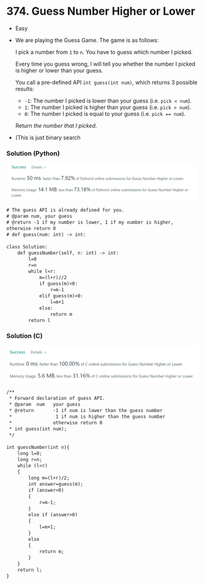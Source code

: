 # 374. Guess Number Higher or Lower

* Easy
*   We are playing the Guess Game. The game is as follows:

    I pick a number from `1` to `n`. You have to guess which number I picked.

    Every time you guess wrong, I will tell you whether the number I picked is higher or lower than your guess.

    You call a pre-defined API `int guess(int num)`, which returns 3 possible results:

    * `-1`: The number I picked is lower than your guess (i.e. `pick < num`).
    * `1`: The number I picked is higher than your guess (i.e. `pick > num`).
    * `0`: The number I picked is equal to your guess (i.e. `pick == num`).

    Return _the number that I picked_.
* (This is just binary search

### Solution (Python)

![](<../.gitbook/assets/image (9) (1) (1) (1) (1).png>)

```
# The guess API is already defined for you.
# @param num, your guess
# @return -1 if my number is lower, 1 if my number is higher, otherwise return 0
# def guess(num: int) -> int:

class Solution:
    def guessNumber(self, n: int) -> int:
        l=0
        r=n
        while l<r:
            m=(l+r)//2
            if guess(m)<0:
                r=m-1
            elif guess(m)>0:
                l=m+1
            else:
                return m
        return l
```

### Solution (C)

![](<../.gitbook/assets/image (8) (1) (1) (1) (1) (1) (1) (1).png>)

```
/** 
 * Forward declaration of guess API.
 * @param  num   your guess
 * @return 	     -1 if num is lower than the guess number
 *			      1 if num is higher than the guess number
 *               otherwise return 0
 * int guess(int num);
 */

int guessNumber(int n){
	long l=0;
    long r=n;
    while (l<r)
    {
        long m=(l+r)/2;
        int answer=guess(m);
        if (answer<0)
        {
            r=m-1;
        }
        else if (answer>0)
        {
            l=m+1;
        }
        else
        {
            return m;
        }
    }
    return l;
}
```

